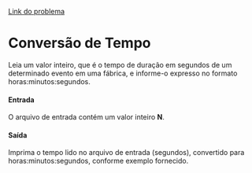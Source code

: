 [Link do problema](https://www.beecrowd.com.br/judge/problems/view/1019)
# Conversão de Tempo
Leia um valor inteiro, que é o tempo de duração em segundos de um determinado evento em uma fábrica, e informe-o expresso no formato horas:minutos:segundos.

#### Entrada
O arquivo de entrada contém um valor inteiro **N**.

#### Saída
Imprima o tempo lido no arquivo de entrada (segundos), convertido para horas:minutos:segundos, conforme exemplo fornecido.